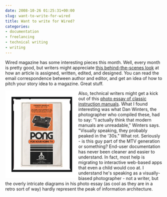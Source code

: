 ```yaml
---
date: 2008-10-26 01:25:31+00:00
slug: want-to-write-for-wired
title: Want to write for Wired?
categories:
- documentation
- freelancing
- technical writing
- writing
---
```


Wired magazine has some interesting pieces this month. Well, every month is pretty good, but writers might appreciate [this behind-the-scenes look](http://blog.wired.com/storyboard/) at how an article is assigned, written, edited, and designed. You can read the email correspondence between author and editor, and get an idea of how to pitch your story idea to a magazine. Great stuff.
 

<img align="left" style="border:20px solid white" src="/images/ff_manuals7_f.jpg">

Also, technical writers might get a kick out of this [photo essay of classic instruction manuals](http://www.wired.com/culture/design/multimedia/2008/10/ff_manuals). What I found interesting was what Dan Winters, the photographer who compiled these, had to say: "I actually think that modern manuals are unreadable," Winters says. "Visually speaking, they probably peaked in the '30s." What rot. Seriously - is this guy part of the MTV generation or something? End-user documentation has never been cleaner and easier to understand. In fact, most help is migrating to interactive web-based apps that even a child would coo at. I understand he's speaking as a visually-biased photographer - not a writer, but the overly intricate diagrams in his photo essay (as cool as they are in a retro sort of way) hardly represent the peak of information architecture.
